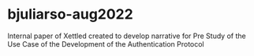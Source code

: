 # bjuliarso-aug2022
Internal paper of Xettled created to develop narrative for Pre Study of the Use Case of the Development of the Authentication Protocol
